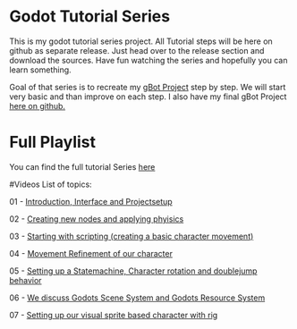 # Godot Tutorial Series
This is my godot tutorial series project. All Tutorial steps will be here on github as separate release. Just head over to the release section and download the sources. Have fun watching the series and hopefully you can learn something.

Goal of that series is to recreate my [gBot Project](https://www.youtube.com/watch?v=JsuXUr5NCYw&list=UUckpus81gNin1aV8WSffRKw) step by step. We will start very basic and than improve on each step. I also have my final gBot Project [here on github.](https://github.com/ndee85/gBot)

# Full Playlist
You can find the full tutorial Series [here](https://www.youtube.com/playlist?list=PLPI26-KXCXpBtZGRJizz0cvU88nXB-G14)

#Videos
List of topics:

01 - [Introduction, Interface and Projectsetup](https://www.youtube.com/watch?v=WU6MqaodFyw)

02 - [Creating new nodes and applying phyisics](https://www.youtube.com/watch?v=LCscuMhFNCU)

03 - [Starting with scripting (creating a basic character movement)](https://www.youtube.com/watch?v=24gyrXZDPpU)

04 - [Movement Refinement of our character](https://www.youtube.com/watch?v=Qe7NxP6cyJk)

05 - [Setting up a Statemachine, Character rotation and doublejump behavior](https://www.youtube.com/watch?v=BTX0DWDqnyA)

06 - [We discuss Godots Scene System and Godots Resource System](https://www.youtube.com/watch?v=2aEi2Ffj378&feature=youtu.be)

07 - [Setting up our visual sprite based character with rig](https://www.youtube.com/watch?v=Mz4wrV0FsDo&list=UUckpus81gNin1aV8WSffRKw)

